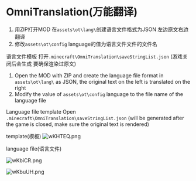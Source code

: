 # OmniTranslation(万能翻译)

1. 用ZIP打开MOD 在`assets\ot\lang\`创建语言文件格式为JSON 左边原文右边翻译
2. 修改`assets\ot\config` language的值为语言文件文件的文件名

语言文件模板 打开`.minecraft\OmniTranslation\saveStringList.json`  (游戏关闭后会生成 要确保渲染过原文)

1. Open the MOD with ZIP and create the language file format in `assets\ot\lang\` as JSON, the original text on the left is translated on the right
2. Modify the value of `assets\ot\config` language to the file name of the language file

Language file template Open `.minecraft\OmniTranslation\saveStringList.json` (will be generated after the game is closed, make sure the original text is rendered)

template(模板)
![wKHTEQ.png](https://s1.ax1x.com/2020/09/08/wKHTEQ.png)

language file(语言文件)

![wKbiCR.png](https://s1.ax1x.com/2020/09/08/wKbiCR.png)

![wKbuUH.png](https://s1.ax1x.com/2020/09/08/wKbuUH.png)